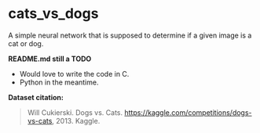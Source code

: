 # cats_vs_dogs
A simple neural network that is supposed to determine if a given image is a cat or dog.

**README.md still a TODO**
- Would love to write the code in C.
- Python in the meantime.

**Dataset citation:**
> Will Cukierski. Dogs vs. Cats. https://kaggle.com/competitions/dogs-vs-cats, 2013. Kaggle.

